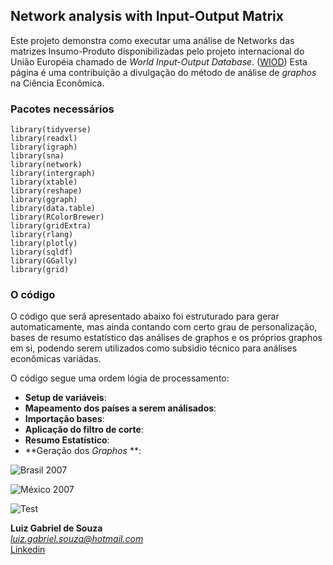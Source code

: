 ## Network analysis with Input-Output Matrix

Este projeto demonstra como executar uma análise de Networks das matrizes Insumo-Produto disponibilizadas pelo projeto internacional do União Européia chamado de *World Input-Output Database*. ([WIOD](http://www.wiod.org/project))
Esta página é uma contribuição a divulgação do método de análise de *graphos* na Ciência Econômica.

### Pacotes necessários

```
library(tidyverse)  
library(readxl)  
library(igraph)  
library(sna)  
library(network)  
library(intergraph)  
library(xtable)  
library(reshape)  
library(ggraph)  
library(data.table)  
library(RColorBrewer)  
library(gridExtra)    
library(rlang)  
library(plotly)  
library(sqldf)  
library(GGally)  
library(grid)  
```

### O código
O código que será apresentado abaixo foi estruturado para gerar automaticamente, mas ainda contando com certo grau de personalização,  bases de resumo estatístico das análises de graphos e os próprios graphos em si, podendo serem utilizados como subsidio técnico para análises econômicas variádas.

O código segue uma ordem lógia de processamento:  
- **Setup de variáveis**:
- **Mapeamento dos países a serem análisados**:
- **Importação bases**:
- **Aplicação do filtro de corte**:
- **Resumo Estatístico**:
- **Geração dos *Graphos* **:


![Brasil 2007](/Input-Output_Network/BRA_Net_2007_005.png "Brasil 2007")  

![México 2007](/Input-Output_Network/MEX_Net_2007_005.png "México 2007")


![Test](/Input-Output_Network/net_gif_000.gif "Test")


**Luiz Gabriel de Souza**  
*luiz.gabriel.souza@hotmail.com*  
[Linkedin](https://www.linkedin.com/in/luizgsouzacrm/)  

